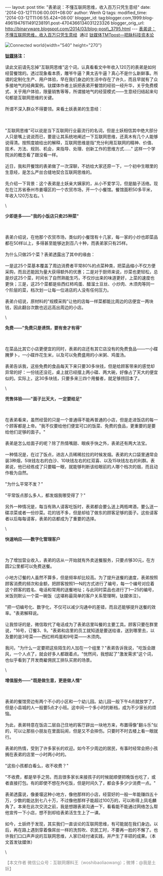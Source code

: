 --- layout: post title: "表弟说：不懂互联网思维，收入百万只凭生意经"
date: '2014-03-12T11:06:00.001+08:00' author: Wenh Q tags:
modified\_time: '2014-03-12T11:06:55.424+08:00' blogger\_id:
tag:blogger.com,1999:blog-4961947611491238191.post-4704366134031223326
blogger\_orig\_url:
http://binaryware.blogspot.com/2014/03/blog-post\_3795.html ---
[表弟说：不懂互联网思维，收入百万只凭生意经](http://www.tmtpost.com/98408.html)  通过
[钛媒体TMTpost—把脉科技资本论](http://www.tmtpost.com/)
<div dir="ltr" style="margin-top: 15px;">

<div style="color: #303030; font-size: 14px; line-height: 20px;">

![](http://www.tmtpost.com/wp-content/uploads/2014/03/139458933611.jpg "Connected world"){width="540"
height="270"}

</div>

**[钛媒体](http://www.tmtpost.com/ "钛媒体")注：**\
\
读此文前请先忘掉"互联网思维"这个词，认真看看文中年收入120万的表弟是如何经营餐馆的。透过现象看本质，雕爷牛逼？黄太吉牛逼？真心不是什么新鲜事。所谓的定制化生产、用户体验，早在我们身边的生活中存在了许久，而且早就有了众多接地气的经典案例。钛媒体作者土妖把表弟开餐馆的经验一经升华，关乎免费模式、关乎用户体验，限量销售等等，所谓接地气的经营模式——生意经归结起来句句都是互联网思维的关键。\
\
所谓不深入群众不得要领。来看土妖表弟的生意经：\
\
\
\
"互联网思维"可以说是当下互联网行业最流行的名词，但是土妖相信其中绝大部分人只是嘴上说说而已，要是让其系统地阐述一下互联网思维，还真木有几个人能够说得清。按照度娘给出的解释，互联网思维是指"充分利用互联网的精神、价值、技术、方法、规则、机会，来指导、处理、创新工作的思维方式......"
这样一个学院派的概念看了跟没看一样。\
\
近日，我和开餐馆的表弟做了一次深聊，不妨给大家还原一下，一个初中生眼里的生意经，是怎么严丝合缝地契合互联网思维的。\
\
先介绍一下背景：这个表弟是土妖亲大姨家的，从小不爱学习，但是脑子活络。现在在江苏省泰州市姜堰区的一个农贸市场，开一个小餐馆。餐馆面积50多平米，年收入120万左右。\
<div style="color: #303030; font-size: 14px; line-height: 20px;">

\

</div>

<div style="color: #303030; font-size: 14px; line-height: 20px;">

**少即是多——"我的小饭店只卖25种菜"**

</div>

\
\
表弟介绍说，在他那个农贸市场，类似的小餐馆有十几家，每一家的小炒也即菜品都在50样以上，多得甚至能够达到百八十种，而表弟家只有25样。\
\
为什么只做25个菜？表弟透露出了其中的缘由：\
\
一是这25个菜基本覆盖了周边消费者平常80%的点菜种类，把菜品缩小不仅方便采购，而且还能因为量大获得额外的优惠；二是对于厨师来说，炒菜也更轻松，总是炒这25个菜，时间长了自然熟能生巧，不仅炒出来的味道更好，上菜的速度也更快；三是，这25个菜都是些西红柿鸡蛋、醋溜土豆丝、小炒肉、木须肉等同一个阶层的菜，档次划一让每一位进店的人没有任何压力。\
\
表弟介绍说，原材料的"规模采购"让他的店每一样菜都能比周边的店便宜一两块钱，因此翻台次数也远远高出周边的小店。
<div style="color: #303030; font-size: 14px; line-height: 20px;">

\

</div>

<div style="color: #303030; font-size: 14px; line-height: 20px;">

**免费——"免费只是诱饵，要有舍才有得"**

</div>

\
\
在菜品比其它小店更便宜的同时，表弟的店还有其它店没有的免费食品——一小碟腌萝卜，一小碟炸花生米，以及可以免费盛用的小米粥、鸡蛋汤。\
\
表弟告诉我，这些免费的食品每天下来只要30多块钱，但是给顾客带来的感觉却异常的好：一份钱还没花，桌上就已经摆上两小碟、两大碗，好像占了天大的便宜似的。实际上，这30多块钱，只要多来三四个用餐者，就足够捞回本了。
<div style="color: #303030; font-size: 14px; line-height: 20px;">

\

</div>

<div style="color: #303030; font-size: 14px; line-height: 20px;">

**兜售体验——"面子比天大，一定要给足"**

</div>

\
\
在表弟看来，虽然经营的只是一个普通得不能再普通的小店，但是走进饭店的每一个顾客都是上帝。"我不仅要给他们便宜可口的饭菜、免费的食品，更重要的是要给他们足够的面子。"\
\
表弟是怎么给面子的呢？除了热情嘴甜、眼疾手快之外，表弟还有两大法宝。\
\
一种情况是，在过了饭点，进店人员稀稀拉拉的时候发烟。表弟的大口袋里通常会装3种烟，5块钱左右的白沙、10块钱左右的红双喜、以及15块钱左右的利群。表弟说，他已经练成了只要瞄一眼，就能够判断该给眼前的人哪个档次的烟，而且动作极为自然。\
\
"为什么平常不发？"\
\
"平常饭点那么多人，都发烟我哪受得了？"\
\
另外一种情况是，每当有熟人请客吃饭时，表弟都会要么送上两瓶啤酒，要么送一碟凉菜或者一份炒菜。花的钱不多，但是却给了做东的顾客足够的面子。这些请客者以后每每请客，表弟的店都成为了重要的选择。
<div style="color: #303030; font-size: 14px; line-height: 20px;">

\

</div>

<div style="color: #303030; font-size: 14px; line-height: 20px;">

**快速响应——数字化管理客户**

</div>

\
\
为了增加营业收入，表弟的店从一开始就有外卖送餐服务，只要点够30元，在方圆2公里都可以免费送餐。\
\
小地方订餐的人虽然不算多，但是频率却比较高。为了提升送餐的速度，表弟按照顾客消费的频次和金额，把顾客按照1—N的方式进行了编号，每一个编号对应着这个顾客的姓名、电话和常用的送餐地址；与此同时菜品也进行了1—25的编号，米饭则默认一个菜一碗饭（这堪称最简单的客户关系管理啊，钛媒体注）。\
\
"把一切编号化、数字化，不仅可以减少沟通中的差错，而且还能够提升送餐的效率。"表弟解释说。\
\
让我惊讶的是，微信取代了电话成为了表弟店里叫餐的主要工具。顾客只要在群里说，"16号，订餐3、9。"表弟和店里的员工就知道是要送给谁，送到哪里去，以及要的是3号菜——西红柿鸡蛋和9号菜——木须肉。\
\
我问，"为什么一定要把这些陌生的人加在一个组里？"表弟告诉我说，"吃饭会跟风，一个人点了，就会好多人都跟着点。"恍然间，我想起了"激发需求"这个词，也似乎看到了开发商雇佣民工排队买房的场景。
<div style="color: #303030; font-size: 14px; line-height: 20px;">

\

</div>

<div style="color: #303030; font-size: 14px; line-height: 20px;">

**增值服务——"既是做生意，更是做人情"**

</div>

\
\
表弟的餐馆旁边有两个不小的小区和一个幼儿园。幼儿园一般下午4点就放学了，但是小县城的人一般要5点才小班。这中间一个多小时的断档，成为不少家长的烦恼。\
\
为此，表弟特意在饭店二层自己住地的客厅辟出一块地方来，布置得像"翻斗乐"似的，可以让那些小朋友在里面玩闹，但是又不会摔伤。只要时不时去楼上看一眼就行。\
\
表弟的热情，受到了许多家长的欢迎。如今不少周边的居民，有事时经常会把小孩搁在表弟的店里一小时两小时的。\
\
"这些小孩都白看么，收不收费？"\
\
"不收费，都是举手之劳。而且很多家长来接孩子的时候就顺便把晚饭也吃了，或者直接打包。有的即使不想在外吃饭，但是时间久了，都会多多少少消费一点。"\
\
表弟透露说，像姜堰这种小地方，像他那样的小店，经营好的一般一年能赚四五十万，少数的能达到七八十万，不过像他那样子能超过100万的，可以称得上凤毛麟角了。本来在此次交流之前，我是想跟表弟沟通一下，看看能不能通过网络怎么帮他宣传一下小店，想不到却给表弟活生生上了一课。\
\
如今，土妖终于发现，其实我们一直谈论的互联网思维，有可能就在我们身边。以后，再在路上遇到穿着像屌丝一样的洗剪吹、农民工时，不要再一脸的不懈了。也许我们口口声声说的互联网思维，人家已经付诸实践，并产生了丰硕的成果。（本文首发钛媒体）
<div style="color: #303030; font-size: 14px; line-height: 20px;">

\

</div>

<div style="color: #303030; font-size: 14px; line-height: 20px;">

<span style="color: #888888;">【本文作者
微信公众号：互联网爆料王（woshibaoliaowang）；微博：@我是土妖】</span>

</div>

</div>
